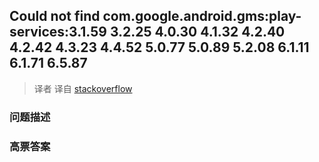 ## Could not find com.google.android.gms:play-services:3.1.59 3.2.25 4.0.30 4.1.32 4.2.40 4.2.42 4.3.23 4.4.52 5.0.77 5.0.89 5.2.08 6.1.11 6.1.71 6.5.87

> 译者 译自 [stackoverflow](http://stackoverflow.com/questions/17155475/could-not-find-com-google-android-gmsplay-services3-1-59-3-2-25-4-0-30-4-1-32) 

### 问题描述 

### 高票答案 

